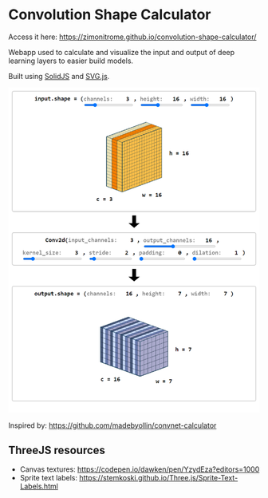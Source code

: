 # Convolution Shape Calculator

Access it here: https://zimonitrome.github.io/convolution-shape-calculator/

Webapp used to calculate and visualize the input and output of deep learning layers to easier build models.

Built using [SolidJS](https://github.com/solidjs/solid) and [SVG.js](https://github.com/svgdotjs/svg.js).

![](./media/preview.png)

Inspired by: https://github.com/madebyollin/convnet-calculator

## ThreeJS resources

* Canvas textures: https://codepen.io/dawken/pen/YzydEza?editors=1000
* Sprite text labels: https://stemkoski.github.io/Three.js/Sprite-Text-Labels.html
